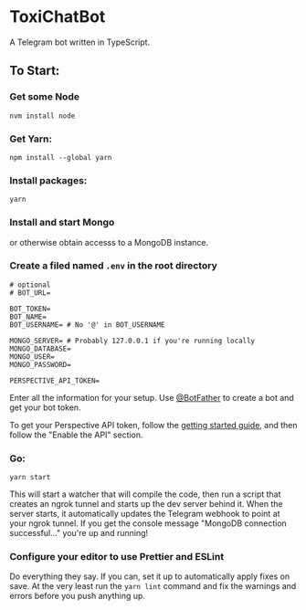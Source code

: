 # ToxiChatBot

A Telegram bot written in TypeScript.

## To Start:

### Get some Node

```
nvm install node
```

### Get Yarn:

```
npm install --global yarn
```

### Install packages:

```
yarn
```

### Install and start Mongo

or otherwise obtain accesss to a MongoDB instance.

### Create a filed named `.env` in the root directory

```
# optional
# BOT_URL=

BOT_TOKEN=
BOT_NAME=
BOT_USERNAME= # No '@' in BOT_USERNAME

MONGO_SERVER= # Probably 127.0.0.1 if you're running locally
MONGO_DATABASE=
MONGO_USER=
MONGO_PASSWORD=

PERSPECTIVE_API_TOKEN=
```

Enter all the information for your setup. Use [@BotFather](https://t.me/botfather) to create a bot and get your bot token.

To get your Perspective API token, follow the [getting started guide](https://developers.perspectiveapi.com/s/docs-get-started), and then follow the "Enable the API" section.

### Go:

```
yarn start
```

This will start a watcher that will compile the code, then run a script that creates an ngrok tunnel and starts up the dev server behind it. When the server starts, it automatically updates the Telegram webhook to point at your ngrok tunnel. If you get the console message "MongoDB connection successful..." you're up and running!

### Configure your editor to use Prettier and ESLint

Do everything they say. If you can, set it up to automatically apply fixes on save. At the very least run the `yarn lint` command and fix the warnings and errors before you push anything up.
